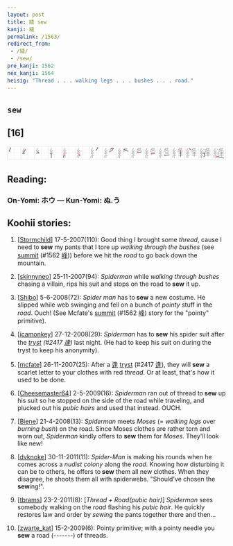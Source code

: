 ```yaml
---
layout: post
title: 縫 sew
kanji: 縫
permalink: /1563/
redirect_from:
 - /縫/
 - /sew/
pre_kanji: 1562
nex_kanji: 1564
heisig: "Thread . . . walking legs . . . bushes . . . road."
---
```


## `sew`

## [16]

<div class="stroke"><img src="../images/E7B8AB.png" /></div>

## Reading:

### On-Yomi: ホウ &mdash; Kun-Yomi: ぬ.う

## Koohii stories:

1) [<a href="http://kanji.koohii.com/profile/Stormchild">Stormchild</a>] 17-5-2007(110): Good thing I brought some <em>thread</em>, cause I need to<strong> sew</strong> my pants that I tore up <em>walking through the bushes</em> (see <a href="../1562">summit</a> <span class="index">(#1562 <a href="http://jisho.org/kanji/details/峰">峰</a>)</span>) before we hit the <em>road</em> to go back down the mountain. 

2) [<a href="http://kanji.koohii.com/profile/skinnyneo">skinnyneo</a>] 25-11-2007(94): <em>Spiderman</em> while <em>walking through bushes</em> chasing a villain, rips his suit and stops on the road to<strong> sew</strong> it up. 

3) [<a href="http://kanji.koohii.com/profile/Shibo">Shibo</a>] 5-6-2008(72): <em>Spider man</em> has to<strong> sew</strong> a new costume. He slipped while web swinging and fell on a bunch of <em>pointy</em> stuff in the <em>road</em>. Ouch! (See Mcfate&#039;s <a href="../1562">summit</a> <span class="index">(#1562 <a href="http://jisho.org/kanji/details/峰">峰</a>)</span> story for the &quot;pointy&quot; primitive). 

4) [<a href="http://kanji.koohii.com/profile/icamonkey">icamonkey</a>] 27-12-2008(29): <em>Spiderman</em> has to<strong> sew</strong> his spider suit after the <em><a href="../2417">tryst</a> <span class="index">(#2417 <a href="http://jisho.org/kanji/details/逢">逢</a>)</span></em> last night. (He had to keep his suit on during the tryst to keep his anonymity). 

5) [<a href="http://kanji.koohii.com/profile/mcfate">mcfate</a>] 26-11-2007(25): After a   <a href="http://jisho.org/kanji/details/逢">逢</a>   <a href="../2417">tryst</a> <span class="index">(#2417 <a href="http://jisho.org/kanji/details/逢">逢</a>)</span>, they will <strong>sew</strong> a scarlet letter to your clothes with red <em>thread</em>. Or at least, that&#039;s how it used to be done. 

6) [<a href="http://kanji.koohii.com/profile/Cheesemaster64">Cheesemaster64</a>] 2-5-2009(16): <em>Spiderman</em> ran out of thread to<strong> sew</strong> up his suit so he stopped on the side of the road while traveling, and plucked out his <em>pubic hairs</em> and used that instead. OUCH. 

7) [<a href="http://kanji.koohii.com/profile/Biene">Biene</a>] 21-4-2008(13): <em>Spiderman</em> meets <em>Moses</em> (= <em>walking legs</em> over <em>burning bush</em>) on the road. Since Moses clothes are rather torn and worn out, <em>Spiderman</em> kindly offers to <strong>sew</strong> them for <em>Moses</em>. They&#039;ll look like new! 

8) [<a href="http://kanji.koohii.com/profile/dvknoke">dvknoke</a>] 30-11-2011(11): <em>Spider-Man</em> is making his rounds when he comes across a <em>nudist colony</em> along the <em>road</em>. Knowing how disturbing it can be to others, he offers to<strong> sew</strong> them all new clothes. When they disagree, he shoots them all with spiderwebs. &quot;Should&#039;ve chosen the<strong> sew</strong>ing!&quot;. 

9) [<a href="http://kanji.koohii.com/profile/tbrams">tbrams</a>] 23-2-2011(8): [<em>Thread + Road(pubic hair)</em>] <em>Spiderman</em> sees somebody walking on the <em>road</em> flashing his <em>pubic hair</em>. He quickly restores law and order by <em>sewing</em> the pants together there and then... 

10) [<a href="http://kanji.koohii.com/profile/zwarte_kat">zwarte_kat</a>] 15-2-2009(6): Pointy primitive; with a pointy needle you<strong> sew</strong> a road (-------) of threads. 
